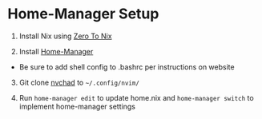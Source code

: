 # Home-Manager Setup

1. Install Nix using [Zero To Nix](https://zero-to-nix.com/start/install)

2. Install [Home-Manager](https://nix-community.github.io/home-manager/index.xhtml#sec-install-standalone)
- Be sure to add shell config to .bashrc per instructions on website

3. Git clone [nvchad](https://github.com/brettsmith212/NvChad) to `~/.config/nvim/`

4. Run `home-manager edit` to update home.nix and `home-manager switch` to implement home-manager settings
